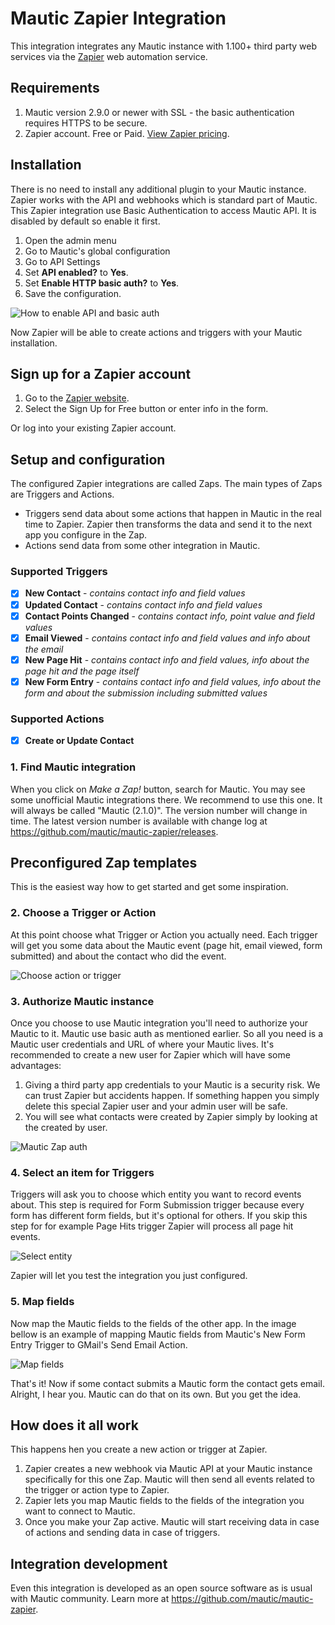 # Mautic Zapier Integration

This integration integrates any Mautic instance with 1.100+ third party web services via the [Zapier](https://zapier.com) web automation service.

## Requirements

1. Mautic version 2.9.0 or newer with SSL - the basic authentication requires HTTPS to be secure.
3. Zapier account. Free or Paid. [View Zapier pricing](https://zapier.com/pricing/).

## Installation

There is no need to install any additional plugin to your Mautic instance. Zapier works with the API and webhooks which is standard part of Mautic. This Zapier integration use Basic Authentication to access Mautic API. It is disabled by default so enable it first.

1. Open the admin menu
2. Go to Mautic's global configuration
3. Go to API Settings
4. Set __API enabled?__ to __Yes__.
5. Set __Enable HTTP basic auth?__ to __Yes__.
6. Save the configuration.

![How to enable API and basic auth](https://www.mautic.org/wp-content/uploads/2018/02/enable-api.png)

Now Zapier will be able to create actions and triggers with your Mautic installation.

## Sign up for a Zapier account

1. Go to the [Zapier website](https://zapier.com).
2. Select the Sign Up for Free button or enter info in the form.

Or log into your existing Zapier account.

## Setup and configuration

The configured Zapier integrations are called Zaps. The main types of Zaps are Triggers and Actions.

- Triggers send data about some actions that happen in Mautic in the real time to Zapier. Zapier then transforms the data and send it to the next app you configure in the Zap.
- Actions send data from some other integration in Mautic.

### Supported Triggers
- [x] **New Contact** - _contains contact info and field values_
- [x] **Updated Contact** - _contains contact info and field values_
- [x] **Contact Points Changed** - _contains contact info, point value and field values_
- [x] **Email Viewed** - _contains contact info and field values and info about the email_
- [x] **New Page Hit** - _contains contact info and field values, info about the page hit and the page itself_
- [x] **New Form Entry** - _contains contact info and field values, info about the form and about the submission including submitted values_

### Supported Actions
- [x] **Create or Update Contact**

### 1. Find Mautic integration

When you click on _Make a Zap!_ button, search for Mautic. You may see some unofficial Mautic integrations there. We recommend to use this one. It will always be called "Mautic (2.1.0)". The version number will change in time. The latest version number is available with change log at https://github.com/mautic/mautic-zapier/releases.

## Preconfigured Zap templates

This is the easiest way how to get started and get some inspiration.

<script src="https://zapier.com/apps/embed/widget.js?services=mautic"></script>

### 2. Choose a Trigger or Action

At this point choose what Trigger or Action you actually need. Each trigger will get you some data about the Mautic event (page hit, email viewed, form submitted) and about the contact who did the event.

![Choose action or trigger](https://www.mautic.org/wp-content/uploads/2018/02/trigger-or-action.png)

### 3. Authorize Mautic instance

Once you choose to use Mautic integration you'll need to authorize your Mautic to it. Mautic use basic auth as mentioned earlier. So all you need is a Mautic user credentials and URL of where your Mautic lives. It's recommended to create a new user for Zapier which will have some advantages:

1. Giving a third party app credentials to your Mautic is a security risk. We can trust Zapier but accidents happen. If something happen you simply delete this special Zapier user and your admin user will be safe.
2. You will see what contacts were created by Zapier simply by looking at the created by user.

![Mautic Zap auth](https://www.mautic.org/wp-content/uploads/2018/02/zapier-auth.png)

### 4. Select an item for Triggers

Triggers will ask you to choose which entity you want to record events about. This step is required for Form Submission trigger because every form has different form fields, but it's optional for others. If you skip this step for for example Page Hits trigger Zapier will process all page hit events.

![Select entity](https://www.mautic.org/wp-content/uploads/2018/02/select-entity.png)

Zapier will let you test the integration you just configured.

### 5. Map fields

Now map the Mautic fields to the fields of the other app. In the image bellow is an example of mapping Mautic fields from Mautic's New Form Entry Trigger to GMail's Send Email Action.

![Map fields](https://www.mautic.org/wp-content/uploads/2018/02/map-fields.png)

That's it! Now if some contact submits a Mautic form the contact gets email. Alright, I hear you. Mautic can do that on its own. But you get the idea.

## How does it all work

This happens hen you create a new action or trigger at Zapier.

1. Zapier creates a new webhook via Mautic API at your Mautic instance specifically for this one Zap. Mautic will then send all events related to the trigger or action type to Zapier.
2. Zapier lets you map Mautic fields to the fields of the integration you want to connect to Mautic.
3. Once you make your Zap active. Mautic will start receiving data in case of actions and sending data in case of triggers.

## Integration development

Even this integration is developed as an open source software as is usual with Mautic community. Learn more at https://github.com/mautic/mautic-zapier.
